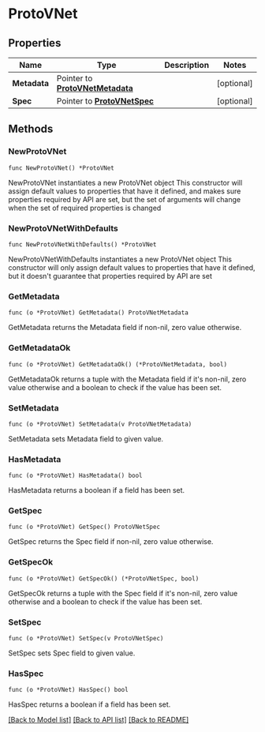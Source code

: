 # ProtoVNet

## Properties

Name | Type | Description | Notes
------------ | ------------- | ------------- | -------------
**Metadata** | Pointer to [**ProtoVNetMetadata**](ProtoVNetMetadata.md) |  | [optional] 
**Spec** | Pointer to [**ProtoVNetSpec**](ProtoVNetSpec.md) |  | [optional] 

## Methods

### NewProtoVNet

`func NewProtoVNet() *ProtoVNet`

NewProtoVNet instantiates a new ProtoVNet object
This constructor will assign default values to properties that have it defined,
and makes sure properties required by API are set, but the set of arguments
will change when the set of required properties is changed

### NewProtoVNetWithDefaults

`func NewProtoVNetWithDefaults() *ProtoVNet`

NewProtoVNetWithDefaults instantiates a new ProtoVNet object
This constructor will only assign default values to properties that have it defined,
but it doesn't guarantee that properties required by API are set

### GetMetadata

`func (o *ProtoVNet) GetMetadata() ProtoVNetMetadata`

GetMetadata returns the Metadata field if non-nil, zero value otherwise.

### GetMetadataOk

`func (o *ProtoVNet) GetMetadataOk() (*ProtoVNetMetadata, bool)`

GetMetadataOk returns a tuple with the Metadata field if it's non-nil, zero value otherwise
and a boolean to check if the value has been set.

### SetMetadata

`func (o *ProtoVNet) SetMetadata(v ProtoVNetMetadata)`

SetMetadata sets Metadata field to given value.

### HasMetadata

`func (o *ProtoVNet) HasMetadata() bool`

HasMetadata returns a boolean if a field has been set.

### GetSpec

`func (o *ProtoVNet) GetSpec() ProtoVNetSpec`

GetSpec returns the Spec field if non-nil, zero value otherwise.

### GetSpecOk

`func (o *ProtoVNet) GetSpecOk() (*ProtoVNetSpec, bool)`

GetSpecOk returns a tuple with the Spec field if it's non-nil, zero value otherwise
and a boolean to check if the value has been set.

### SetSpec

`func (o *ProtoVNet) SetSpec(v ProtoVNetSpec)`

SetSpec sets Spec field to given value.

### HasSpec

`func (o *ProtoVNet) HasSpec() bool`

HasSpec returns a boolean if a field has been set.


[[Back to Model list]](../README.md#documentation-for-models) [[Back to API list]](../README.md#documentation-for-api-endpoints) [[Back to README]](../README.md)


